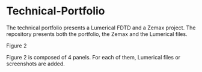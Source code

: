 # Technical-Portfolio
The technical portfolio presents a Lumerical FDTD and a Zemax project. The repository presents both the portfolio, the Zemax and the Lumerical files.

Figure 2

Figure 2 is composed of 4 panels. For each of them, Lumerical files or screenshots are added.


